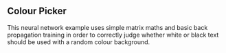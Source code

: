 ## Colour Picker

This neural network example uses simple matrix maths and basic back propagation training in order to correctly judge whether white or black text should be used with a random colour background.
